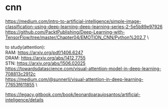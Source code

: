 # cnn
https://medium.com/intro-to-artificial-intelligence/simple-image-classification-using-deep-learning-deep-learning-series-2-5e5b89e97926 \
https://github.com/PacktPublishing/Deep-Learning-with-TensorFlow/tree/master/Chapter04/EMOTION_CNN/Python%202.7 \

to study(attention):\
RAM: https://arxiv.org/pdf/1406.6247 \
DRAM: https://arxiv.org/abs/1412.7755 \
STN: https://arxiv.org/abs/1506.02025 \
https://towardsdatascience.com/visual-attention-model-in-deep-learning-708813c2912c \
https://medium.com/@sunnerli/visual-attention-in-deep-learning-77653f611855 \\

https://legacy.gitbook.com/book/leonardoaraujosantos/artificial-inteligence/details
